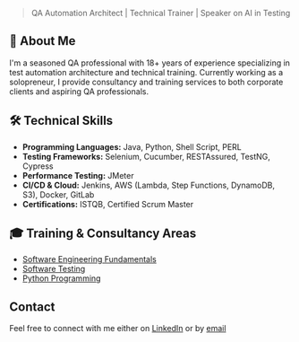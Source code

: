 > QA Automation Architect | Technical Trainer | Speaker on AI in Testing

## 🚀 About Me
I'm a seasoned QA professional with 18+ years of experience specializing in test automation architecture and technical training. Currently working as a solopreneur, I provide consultancy and training services to both corporate clients and aspiring QA professionals.

## 🛠️ Technical Skills
- **Programming Languages:** Java, Python, Shell Script, PERL
- **Testing Frameworks:** Selenium, Cucumber, RESTAssured, TestNG, Cypress
- **Performance Testing:** JMeter
- **CI/CD & Cloud:** Jenkins, AWS (Lambda, Step Functions, DynamoDB, S3), Docker, GitLab
- **Certifications:** ISTQB, Certified Scrum Master

## 🎓 Training & Consultancy Areas
- [Software Engineering Fundamentals](SoftwareEngineering.md)
- [Software Testing](Testing.md)
- [Python Programming](Python.md)


## Contact
Feel free to connect with me either on [LinkedIn](https://www.linkedin.com/in/anjalikulkarni/) or by [email](anjaliyogeshkulkarni@gmail.com)
